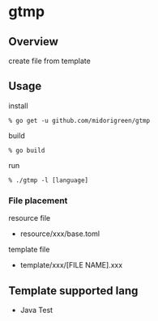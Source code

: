 # gtmp

## Overview
create file from template

## Usage
install
```
% go get -u github.com/midorigreen/gtmp
```
build
```
% go build
```
run
```
% ./gtmp -l [language]
```

### File placement
resource file
- resource/xxx/base.toml

template file
- template/xxx/[FILE NAME].xxx

## Template supported lang
- Java Test
